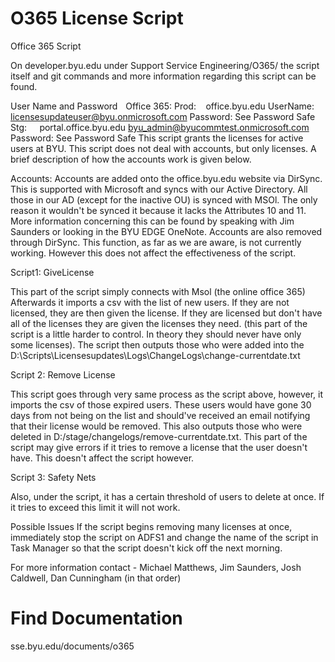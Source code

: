 O365 License Script
===============
Office 365 Script  
 
On developer.byu.edu under Support Service Engineering/O365/ the script itself and git commands and more information regarding this script can be found.  
 
  
User Name and Password 
   
Office 365: 
Prod:     office.byu.edu UserName: licensesupdateuser@byu.onmicrosoft.com Password: See Password Safe  
Stg:        portal.office.byu.edu byu_admin@byucommtest.onmicrosoft.com 
Password: See Password Safe 
This script grants the licenses for active users at BYU. This script does not deal with accounts, but only licenses. A brief description of how the accounts work is given below. 
 
Accounts: 
Accounts are added onto the office.byu.edu website via DirSync. This is supported with Microsoft and syncs with our Active Directory. All those in our AD (except for the inactive OU) is synced with MSOl. The only reason it wouldn't be synced it because it lacks the Attributes 10 and 11. More information concerning this can be found by speaking with Jim Saunders or looking in the BYU EDGE OneNote. Accounts are also removed through DirSync.  This function, as far as we are aware, is not currently working.  However this does not affect the effectiveness of the script.  
 
Script1: GiveLicense 
 
This part of the script simply connects with Msol (the online office 365)  Afterwards it imports a csv with the list of new users.  If they are not licensed, they are then given the license.  If they are licensed but don't have all of the licenses they are given the licenses they need.  (this part of the script is a little harder to control.  In theory they should never have only some licenses).  The script then outputs those who were added into the D:\Scripts\Licensesupdates\Logs\ChangeLogs\change-currentdate.txt 
 
Script 2:  Remove License 
 
This script goes through very same process as the script above, however, it imports the csv of those expired users.  These users would have gone 30 days from not being on the list and should've received an email notifying that their license would be removed.  This also outputs those who were deleted in D:/stage/changelogs/remove-currentdate.txt.  This part of the script may give errors if it tries to remove a license that the user doesn't have.   This doesn't affect the script however.  
 
Script 3: Safety Nets 
 
Also, under the script, it has a certain threshold of users to delete at once.  If it tries to exceed this limit it will not work.  
 
Possible Issues 
If the script begins removing many licenses at once, immediately stop the script on ADFS1 and change the name of the script in Task Manager so that the script doesn't kick off the next morning. 
 
For more information contact - Michael Matthews, Jim Saunders, Josh Caldwell, Dan Cunningham (in that order) 

Find Documentation
==================
sse.byu.edu/documents/o365